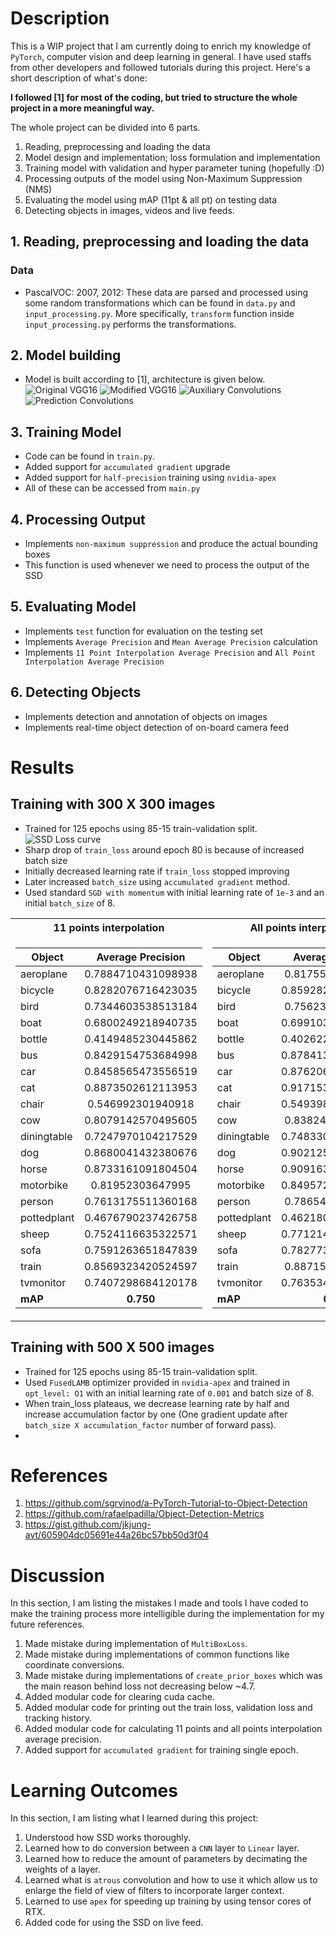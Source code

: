 # Description

This is a WIP project that I am currently doing to enrich my knowledge of `PyTorch`, computer vision and deep learning in general. I have used staffs from other developers and followed tutorials during this project. Here's a short description of what's done:

**I followed [1] for most of the coding, but tried to structure the whole project in a more meaningful way.**

The whole project can be divided into 6 parts.
1. Reading, preprocessing and loading the data
2. Model design and implementation; loss formulation and implementation
3. Training model with validation and hyper parameter tuning (hopefully :D)
4. Processing outputs of the model using Non-Maximum Suppression (NMS)
5. Evaluating the model using mAP (11pt & all pt) on testing data
6. Detecting objects in images, videos and live feeds.

## 1. Reading, preprocessing and loading the data
### Data
- PascalVOC: 2007, 2012: These data are parsed and processed using some random transformations which can be found in `data.py` and `input_processing.py`. More specifically, `transform` function inside `input_processing.py` performs the transformations.

## 2. Model building
- Model is built according to [1], architecture is given below.
![Original VGG16](./vgg16.png)
![Modified VGG16](./modifiedvgg.png)
![Auxiliary Convolutions](./auxconv.jpg)
![Prediction Convolutions](./predconv1.jpg)


## 3. Training Model
- Code can be found in `train.py`.
- Added support for `accumulated gradient` upgrade
- Added support for `half-precision` training using `nvidia-apex`
- All of these can be accessed from `main.py`

## 4. Processing Output
- Implements `non-maximum suppression` and produce the actual bounding boxes
- This function is used whenever we need to process the output of the SSD

## 5. Evaluating Model
- Implements `test` function for evaluation on the testing set
- Implements `Average Precision` and `Mean Average Precision` calculation
- Implements `11 Point Interpolation Average Precision` and `All Point Interpolation Average Precision`

## 6. Detecting Objects
- Implements detection and annotation of objects on images
- Implements real-time object detection of on-board camera feed

# Results

## Training with 300 X 300 images
- Trained for 125 epochs using 85-15 train-validation split.
![SSD Loss curve](./SSD300_Loss_curve.png)
- Sharp drop of `train_loss` around epoch 80 is because of increased batch size
- Initially decreased learning rate if `train_loss` stopped improving
- Later increased `batch_size` using `accumulated gradient` method.
- Used standard `SGD with momentum` with initial learning rate of `1e-3` and an initial `batch_size` of 8.
<table>
<tr><th>11 points interpolation</th><th>All points interpolation</th></tr>
<tr><td>

| Object        | Average Precision|
| ------------- |:-------------:| 
|aeroplane|0.7884710431098938|
|bicycle|0.8282076716423035|
|bird|0.7344603538513184|
|boat|0.6800249218940735|
|bottle|0.4149485230445862|
|bus|0.8429154753684998|
|car|0.8458565473556519|
|cat|0.8873502612113953|
|chair|0.546992301940918|
|cow|0.8079142570495605|
|diningtable|0.7247970104217529|
|dog|0.8680041432380676|
|horse|0.8733161091804504|
|motorbike|0.81952303647995|
|person|0.7613175511360168|
|pottedplant|0.4676790237426758|
|sheep|0.7524116635322571|
|sofa|0.7591263651847839|
|train|0.8569323420524597|
|tvmonitor|0.7407298684120178|
|**mAP**| **0.750**|

</td><td>

| Object        | Average Precision|
| ------------- |:-------------:| 
|aeroplane|0.817555844783783|
|bicycle|0.8592820167541504|
|bird|0.756231427192688|
|boat|0.6991036534309387|
|bottle|0.4026220142841339|
|bus|0.8784138560295105|
|car|0.8762062191963196|
|cat|0.9171531200408936|
|chair|0.5493982434272766|
|cow|0.838248074054718|
|diningtable|0.7483301162719727|
|dog|0.9021250605583191|
|horse|0.9091637134552002|
|motorbike|0.8495721817016602|
|person|0.786540150642395|
|pottedplant|0.4621800482273102|
|sheep|0.7712143063545227|
|sofa|0.7827737927436829|
|train|0.887152910232544|
|tvmonitor|0.7635340094566345|
|**mAP** | **0.773**|
</td></tr> </table>


<!-- {'aeroplane': 0.7884710431098938,
 'bicycle': 0.8282076716423035,
 'bird': 0.7344603538513184,
 'boat': 0.6800249218940735,
 'bottle': 0.4149485230445862,
 'bus': 0.8429154753684998,
 'car': 0.8458565473556519,
 'cat': 0.8873502612113953,
 'chair': 0.546992301940918,
 'cow': 0.8079142570495605,
 'diningtable': 0.7247970104217529,
 'dog': 0.8680041432380676,
 'horse': 0.8733161091804504,
 'motorbike': 0.81952303647995,
 'person': 0.7613175511360168,
 'pottedplant': 0.4676790237426758,
 'sheep': 0.7524116635322571,
 'sofa': 0.7591263651847839,
 'train': 0.8569323420524597,
 'tvmonitor': 0.7407298684120178}

Mean Average Precision (mAP): 0.750 -->
<!-- {'aeroplane': 0.817555844783783,
 'bicycle': 0.8592820167541504,
 'bird': 0.756231427192688,
 'boat': 0.6991036534309387,
 'bottle': 0.4026220142841339,
 'bus': 0.8784138560295105,
 'car': 0.8762062191963196,
 'cat': 0.9171531200408936,
 'chair': 0.5493982434272766,
 'cow': 0.838248074054718,
 'diningtable': 0.7483301162719727,
 'dog': 0.9021250605583191,
 'horse': 0.9091637134552002,
 'motorbike': 0.8495721817016602,
 'person': 0.786540150642395,
 'pottedplant': 0.4621800482273102,
 'sheep': 0.7712143063545227,
 'sofa': 0.7827737927436829,
 'train': 0.887152910232544,
 'tvmonitor': 0.7635340094566345}

Mean Average Precision (mAP): 0.773 -->

## Training with 500 X 500 images
- Trained for 125 epochs using 85-15 train-validation split.
- Used `FusedLAMB` optimizer provided in `nvidia-apex` and trained in `opt_level: O1` with an initial learning rate of `0.001` and batch size of 8.
- When train_loss plateaus, we decrease learning rate by half and increase accumulation factor by one (One gradient update after `batch_size X accumulation_factor` number of forward pass).
- 
# References
1. https://github.com/sgrvinod/a-PyTorch-Tutorial-to-Object-Detection
2. https://github.com/rafaelpadilla/Object-Detection-Metrics
3. https://gist.github.com/jkjung-avt/605904dc05691e44a26bc57bb50d3f04


# Discussion
In this section, I am listing the mistakes I made and tools I have coded to make the training process more intelligible during the implementation for my future references.

1. Made mistake during implementation of `MultiBoxLoss`.
2. Made mistake during implementations of common functions like coordinate conversions.
3. Made mistake during implementations of `create_prior_boxes` which was the main reason behind loss not decreasing below ~4.7.
4. Added modular code for clearing cuda cache.
5. Added modular code for printing out the train loss, validation loss and tracking history.
6. Added modular code for calculating 11 points and all points interpolation average precision.
7. Added support for `accumulated gradient` for training single epoch.

# Learning Outcomes
In this section, I am listing what I learned during this project:

1. Understood how SSD works thoroughly.
2. Learned how to do conversion between a `CNN` layer to `Linear` layer.
3. Learned how to reduce the amount of parameters by decimating the weights of a layer.
4. Learned what is `atrous` convolution and how to use it which allow us to enlarge the field of view of filters to incorporate larger context.
5. Learned to use `apex` for speeding up training by using tensor cores of RTX.
6. Added code for using the SSD on live feed.